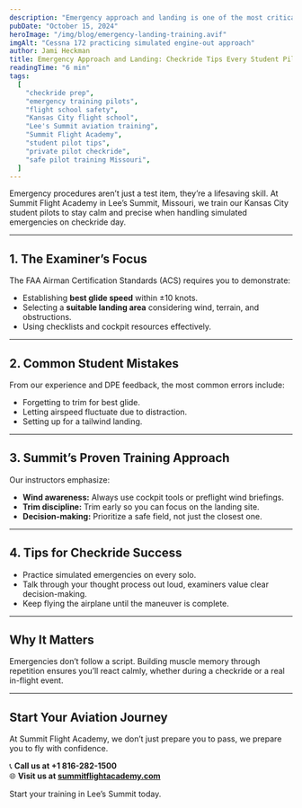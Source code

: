 ```yaml
---
description: "Emergency approach and landing is one of the most critical FAA checkride tasks. Learn how Summit Flight Academy prepares Kansas City student pilots to handle simulated engine failures with confidence."
pubDate: "October 15, 2024"
heroImage: "/img/blog/emergency-landing-training.avif"
imgAlt: "Cessna 172 practicing simulated engine-out approach"
author: Jami Heckman
title: Emergency Approach and Landing: Checkride Tips Every Student Pilot Needs
readingTime: "6 min"
tags:
  [
    "checkride prep",
    "emergency training pilots",
    "flight school safety",
    "Kansas City flight school",
    "Lee's Summit aviation training",
    "Summit Flight Academy",
    "student pilot tips",
    "private pilot checkride",
    "safe pilot training Missouri",
  ]
---
```


Emergency procedures aren’t just a test item, they’re a lifesaving skill. At Summit Flight Academy in Lee’s Summit, Missouri, we train our Kansas City student pilots to stay calm and precise when handling simulated emergencies on checkride day.

---

## 1. **The Examiner’s Focus**

The FAA Airman Certification Standards (ACS) requires you to demonstrate:

- Establishing **best glide speed** within ±10 knots.
- Selecting a **suitable landing area** considering wind, terrain, and obstructions.
- Using checklists and cockpit resources effectively.

---

## 2. **Common Student Mistakes**

From our experience and DPE feedback, the most common errors include:

- Forgetting to trim for best glide.
- Letting airspeed fluctuate due to distraction.
- Setting up for a tailwind landing.

---

## 3. **Summit’s Proven Training Approach**

Our instructors emphasize:

- **Wind awareness:** Always use cockpit tools or preflight wind briefings.
- **Trim discipline:** Trim early so you can focus on the landing site.
- **Decision-making:** Prioritize a safe field, not just the closest one.

---

## 4. **Tips for Checkride Success**

- Practice simulated emergencies on every solo.
- Talk through your thought process out loud, examiners value clear decision-making.
- Keep flying the airplane until the maneuver is complete.

---

## Why It Matters

Emergencies don’t follow a script. Building muscle memory through repetition ensures you’ll react calmly, whether during a checkride or a real in-flight event.

---

## Start Your Aviation Journey

At Summit Flight Academy, we don’t just prepare you to pass, we prepare you to fly with confidence.

📞 **Call us at +1 816-282-1500**  
🌐 **Visit us at [summitflightacademy.com](https://www.summitflightacademy.com/)**

Start your training in Lee’s Summit today.
